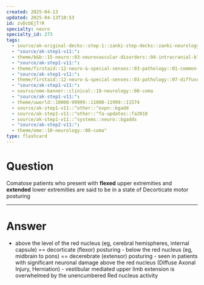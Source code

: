 ```yaml
---
created: 2025-04-13
updated: 2025-04-13T10:53
id: zvDcbEjT!R
specialty: neuro
specialty_id: 273
tags:
  - source/ak-original-decks::step-1::zanki-step-decks::zanki-neurology::neuro-pathology
  - "source/ak-step1-v11:": 
  - theme/b&b::15-neuro::03-neurovascular-disorders::04-intracranial-bleeding
  - "source/ak-step1-v11:": 
  - theme/firstaid::12-neuro-&-special-senses::03-pathology::01-common-brain-lesions::red-nucleus
  - "source/ak-step1-v11:": 
  - theme/firstaid::12-neuro-&-special-senses::03-pathology::07-diffuse-axonal-injury
  - "source/ak-step1-v11:": 
  - source/ome-banner::clinical::10-neurology::08-coma
  - "source/ak-step1-v11:": 
  - theme/uworld::10000-99999::11000-11999::11574
  - source/ak-step1-v11::^other::^expn::bgadd
  - source/ak-step1-v11::^other::^fa-updates::fa2018
  - source/ak-step1-v11::^systems::neuro::bgadds
  - "source/ak-step2-v11:": 
  - theme/ome::10-neurology::08-coma"
type: flashcard
---
```


# Question
Comatose patients who present with **flexed** upper extremities and **extended** lower extremities are said to be in a state of Decorticate motor posturing

---

# Answer
- above the level of the red nucleus (eg, cerebral hemispheres, internal capsule) == decorticate (flexor) posturing   - below the red nucleus (eg, midbrain to pons) == decerebrate (extensor) posturing   -  seen in patients with significant neuronal damage above the red nucleus (Diffuse Axonal Injury, Herniation)  - vestibular mediated upper limb extension is overwhelmed by the unencumbered Red nucleus activity